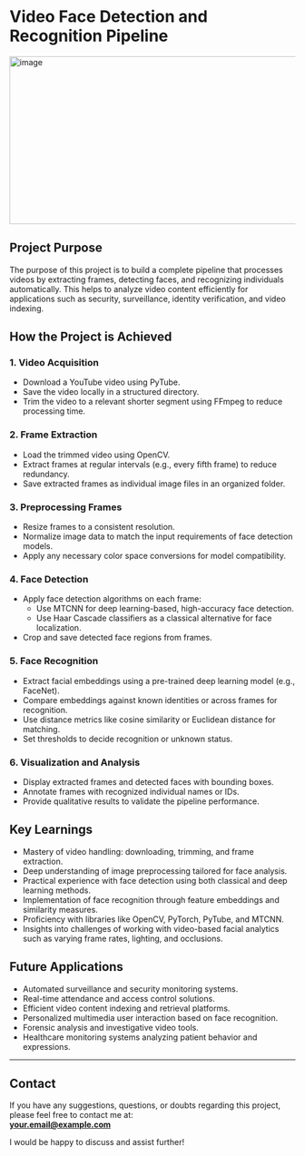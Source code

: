 # Video Face Detection and Recognition Pipeline
<img width="511" height="296" alt="image" src="https://github.com/user-attachments/assets/57c02b06-1f74-417c-b26b-d17b8572fcd1" />

## Project Purpose

The purpose of this project is to build a complete pipeline that processes videos by extracting frames, detecting faces, and recognizing individuals automatically. This helps to analyze video content efficiently for applications such as security, surveillance, identity verification, and video indexing.

## How the Project is Achieved

### 1. Video Acquisition
- Download a YouTube video using PyTube.
- Save the video locally in a structured directory.
- Trim the video to a relevant shorter segment using FFmpeg to reduce processing time.

### 2. Frame Extraction
- Load the trimmed video using OpenCV.
- Extract frames at regular intervals (e.g., every fifth frame) to reduce redundancy.
- Save extracted frames as individual image files in an organized folder.

### 3. Preprocessing Frames
- Resize frames to a consistent resolution.
- Normalize image data to match the input requirements of face detection models.
- Apply any necessary color space conversions for model compatibility.

### 4. Face Detection
- Apply face detection algorithms on each frame:
  - Use MTCNN for deep learning-based, high-accuracy face detection.
  - Use Haar Cascade classifiers as a classical alternative for face localization.
- Crop and save detected face regions from frames.

### 5. Face Recognition
- Extract facial embeddings using a pre-trained deep learning model (e.g., FaceNet).
- Compare embeddings against known identities or across frames for recognition.
- Use distance metrics like cosine similarity or Euclidean distance for matching.
- Set thresholds to decide recognition or unknown status.

### 6. Visualization and Analysis
- Display extracted frames and detected faces with bounding boxes.
- Annotate frames with recognized individual names or IDs.
- Provide qualitative results to validate the pipeline performance.

## Key Learnings

- Mastery of video handling: downloading, trimming, and frame extraction.
- Deep understanding of image preprocessing tailored for face analysis.
- Practical experience with face detection using both classical and deep learning methods.
- Implementation of face recognition through feature embeddings and similarity measures.
- Proficiency with libraries like OpenCV, PyTorch, PyTube, and MTCNN.
- Insights into challenges of working with video-based facial analytics such as varying frame rates, lighting, and occlusions.

## Future Applications

- Automated surveillance and security monitoring systems.
- Real-time attendance and access control solutions.
- Efficient video content indexing and retrieval platforms.
- Personalized multimedia user interaction based on face recognition.
- Forensic analysis and investigative video tools.
- Healthcare monitoring systems analyzing patient behavior and expressions.

---

## Contact

If you have any suggestions, questions, or doubts regarding this project, please feel free to contact me at:  
**your.email@example.com**

I would be happy to discuss and assist further!

